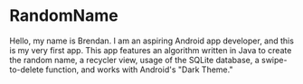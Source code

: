 # RandomName
Hello, my name is Brendan. I am an aspiring Android app developer, and this is my very first app. This app features an algorithm written in Java to create the random name, a recycler view, usage of the SQLite database, a swipe-to-delete function, and works with Android's "Dark Theme."
